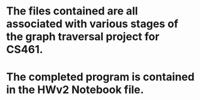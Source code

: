 # The files contained are all associated with various stages of the graph traversal project for CS461.
# The completed program is contained in the HWv2 Notebook file.
